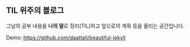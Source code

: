 <h2> TIL 위주의 블로그 </h2>

그날의 공부 내용을 **나의 말**로 정리(TIL)하고 앞으로의 계획 등을 올리는 공간입니다.  

Demo: https://github.com/daattali/beautiful-jekyll 


